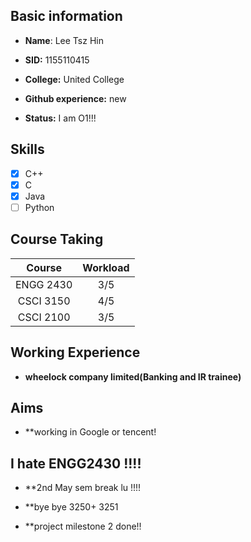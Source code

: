 ## Basic information

* **Name**: Lee Tsz Hin

* **SID:** 1155110415

* **College:** United College

* **Github experience:** new

* **Status:** I am O1!!!

## Skills

- [x] C++
- [x] C
- [x] Java
- [ ] Python

## Course Taking

|  Course   | Workload  |   
| :-------: | :--------:|
| ENGG 2430 |    3/5    |
| CSCI 3150 |    4/5    |
| CSCI 2100 |    3/5    |


## Working Experience

* **wheelock company limited(Banking and IR trainee)**

## Aims

* **working in Google or tencent!

## I hate ENGG2430 !!!!

* **2nd May sem break lu !!!!

* **bye bye 3250+ 3251 

* **project milestone 2 done!!






